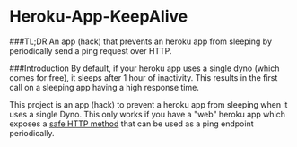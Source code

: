 Heroku-App-KeepAlive
====================

###TL;DR
An app (hack) that prevents an heroku app from sleeping by periodically send a ping request over HTTP.

###Introduction
By default, if your heroku app uses a single dyno (which comes for free), it sleeps after 1 hour of inactivity. This
results in the first call on a sleeping app having a high response time.

This project is an app (hack) to prevent a heroku app from sleeping when it uses a single Dyno. This
only works if you have a "web" heroku app which exposes a [safe HTTP method](http://www.w3.org/Protocols/rfc2616/rfc2616-sec9.html)
that can be used as a ping endpoint periodically.
